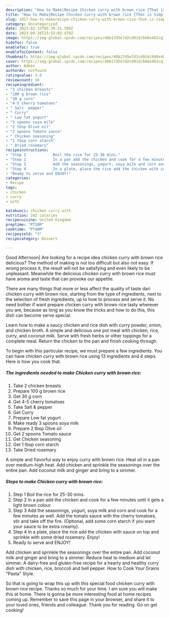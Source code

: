 ```yaml
---
description: "How to Make|Recipe Chicken curry with brown rice {That is Simple"
title: "How to Make|Recipe Chicken curry with brown rice {That is Simple"
slug: 1017-how-to-makerecipe-chicken-curry-with-brown-rice-that-is-simple
category: Uncategorized
date: 2023-02-15T05:39:51.599Z
date: 2023-09-26T23:53:03.470Z
image: https://img-global.cpcdn.com/recipes/48b17d5e7d2cd91d/680x482cq70/chicken-curry-with-brown-rice-recipe-main-photo.jpg
hideToc: false
enableToc: true
enableTocContent: false
thumbnail: https://img-global.cpcdn.com/recipes/48b17d5e7d2cd91d/680x482cq70/chicken-curry-with-brown-rice-recipe-main-photo.jpg
cover: https://img-global.cpcdn.com/recipes/48b17d5e7d2cd91d/680x482cq70/chicken-curry-with-brown-rice-recipe-main-photo.jpg
author: Admin
authorAv: notfound
ratingvalue: 3.6
reviewcount: 16
recipeingredient:
- "2 chicken breasts"
- "100 g brown rice"
- "30 g corn"
- "4-5 cherry tomatoes"
- " Salt  pepper"
- " Curry"
- " Low fat yogurt"
- "3 spoons soya milk"
- "2 tbsp Olive oil"
- "2 spoons Tomato sauce"
- " Chicken seasoning"
- "1 tbsp corn starch"
- " Dried rosemary"
recipeinstructions:
- "Step 1            Boil the rice for 25-30 mins."
- "Step 2            In a pan add the chicken and cook for a few minutes until it gets a light brown colour."
- "Step 3            Add the seasonings, yogurt, soya milk and corn and cook for a few minutes as well. Add the tomato sauce with the cherry tomatoes, stir and take off the fire. (Optional, add some corn starch if you want your sauce to be extra creamy)."
- "Step 4            In a plate, place the rice add the chicken with sauce on top and sprinkle with some dried rosemary. Enjoy!"
- "Ready to serve and ENJOY!"
categories:
- Recipe
tags:
- chicken
- curry
- with

katakunci: chicken curry with 
nutrition: 242 calories
recipecuisine: United Kingdom
preptime: "PT26M"
cooktime: "PT40M"
recipeyield: "3"
recipecategory: Dessert

---
```



Good Afternoon| Are looking for a recipe idea chicken curry with brown rice delicious? The method of making is not too difficult but also not easy. If wrong process it, the result will not be satisfying and even likely to be unpleasant. Meanwhile the delicious chicken curry with brown rice must have aroma and taste that can provoke our appetite.






There are many things that more or less affect the quality of taste dari chicken curry with brown rice, starting from the type of ingredients, next to the selection of fresh ingredients, up to how to process and serve it. No need bother if want prepare chicken curry with brown rice tasty wherever you are, because as long as you know the tricks and how to do this, this dish can become serve special.


Learn how to make a saucy chicken and rice dish with curry powder, onion, and chicken broth. A simple and delicious one pot meal with chicken, rice, curry, and coconut milk. Serve with fresh herbs or other toppings for a complete meal. Return the chicken to the pan and finish cooking through.


To begin with this particular recipe, we must prepare a few ingredients. You can have chicken curry with brown rice using 13 ingredients and 4 steps. Here is how you cook that.

<!--inarticleads1-->

##### The ingredients needed to make Chicken curry with brown rice:

1. Take 2 chicken breasts
1. Prepare 100 g brown rice
1. Get 30 g corn
1. Get 4-5 cherry tomatoes
1. Take  Salt &amp; pepper
1. Get  Curry
1. Prepare  Low fat yogurt
1. Make ready 3 spoons soya milk
1. Prepare 2 tbsp Olive oil
1. Get 2 spoons Tomato sauce
1. Get  Chicken seasoning
1. Get 1 tbsp corn starch
1. Take  Dried rosemary


A simple and flavorful way to enjoy curry with brown rice. Heat oil in a pan over medium-high heat. Add chicken and sprinkle the seasonings over the entire pan. Add coconut milk and ginger and bring to a simmer. 

<!--inarticleads2-->

##### Steps to make Chicken curry with brown rice:

1. Step 1            Boil the rice for 25-30 mins.
1. Step 2            In a pan add the chicken and cook for a few minutes until it gets a light brown colour.
1. Step 3            Add the seasonings, yogurt, soya milk and corn and cook for a few minutes as well. Add the tomato sauce with the cherry tomatoes, stir and take off the fire. (Optional, add some corn starch if you want your sauce to be extra creamy).
1. Step 4            In a plate, place the rice add the chicken with sauce on top and sprinkle with some dried rosemary. Enjoy!
1. Ready to serve and ENJOY!

Add chicken and sprinkle the seasonings over the entire pan. Add coconut milk and ginger and bring to a simmer. Reduce heat to medium and let simmer. A dairy-free and gluten-free recipe for a hearty and healthy curry dish with chicken, rice, broccoli and bell pepper. How to Cook Your Grains &#34;Pasta&#34; Style. 

So that is going to wrap this up with this special food chicken curry with brown rice recipe. Thanks so much for your time. I am sure you will make this at home. There is gonna be more interesting food at home recipes coming up. Remember to save this page in your browser, and share it to your loved ones, friends and colleague. Thank you for reading. Go on get cooking!
